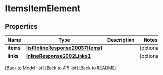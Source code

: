 # ItemsItemElement

## Properties
Name | Type | Description | Notes
------------ | ------------- | ------------- | -------------
**items** | [**list[InlineResponse20037Items]**](InlineResponse20037Items.md) |  | [optional] 
**links** | [**InlineResponse2002Links1**](InlineResponse2002Links1.md) |  | [optional] 

[[Back to Model list]](../README.md#documentation-for-models) [[Back to API list]](../README.md#documentation-for-api-endpoints) [[Back to README]](../README.md)


